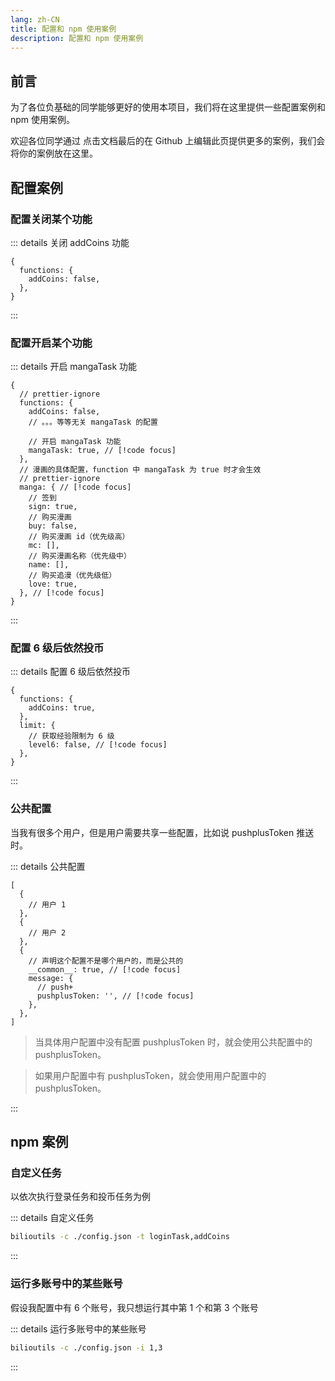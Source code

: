 ```yaml
---
lang: zh-CN
title: 配置和 npm 使用案例
description: 配置和 npm 使用案例
---
```


## 前言

为了各位负基础的同学能够更好的使用本项目，我们将在这里提供一些配置案例和 npm 使用案例。

欢迎各位同学通过 点击文档最后的在 Github 上编辑此页提供更多的案例，我们会将你的案例放在这里。

## 配置案例

### 配置关闭某个功能

::: details 关闭 addCoins 功能

```json5
{
  functions: {
    addCoins: false,
  },
}
```

:::

### 配置开启某个功能

::: details 开启 mangaTask 功能

```json5
{
  // prettier-ignore
  functions: { 
    addCoins: false,
    // 。。。等等无关 mangaTask 的配置

    // 开启 mangaTask 功能
    mangaTask: true, // [!code focus]
  },
  // 漫画的具体配置，function 中 mangaTask 为 true 时才会生效
  // prettier-ignore
  manga: { // [!code focus]
    // 签到
    sign: true,
    // 购买漫画
    buy: false,
    // 购买漫画 id（优先级高）
    mc: [],
    // 购买漫画名称（优先级中）
    name: [],
    // 购买追漫（优先级低）
    love: true,
  }, // [!code focus]
}
```

:::

### 配置 6 级后依然投币

::: details 配置 6 级后依然投币

```json5
{
  functions: {
    addCoins: true,
  },
  limit: {
    // 获取经验限制为 6 级
    level6: false, // [!code focus]
  },
}
```

:::

### 公共配置

当我有很多个用户，但是用户需要共享一些配置，比如说 pushplusToken 推送时。

::: details 公共配置

```json5
[
  {
    // 用户 1
  },
  {
    // 用户 2
  },
  {
    // 声明这个配置不是哪个用户的，而是公共的
    __common__: true, // [!code focus]
    message: {
      // push+
      pushplusToken: '', // [!code focus]
    },
  },
]
```

> 当具体用户配置中没有配置 pushplusToken 时，就会使用公共配置中的 pushplusToken。

> 如果用户配置中有 pushplusToken，就会使用用户配置中的 pushplusToken。

:::

## npm 案例

### 自定义任务

以依次执行登录任务和投币任务为例

::: details 自定义任务

```bash
bilioutils -c ./config.json -t loginTask,addCoins
```

:::

### 运行多账号中的某些账号

假设我配置中有 6 个账号，我只想运行其中第 1 个和第 3 个账号

::: details 运行多账号中的某些账号

```bash
bilioutils -c ./config.json -i 1,3
```

:::
